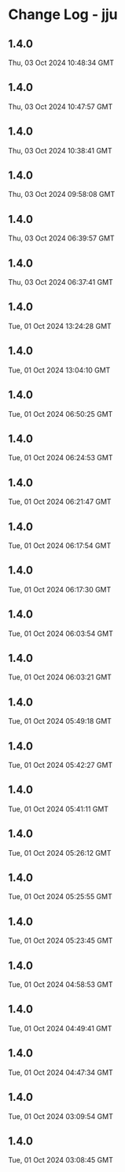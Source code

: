 # Change Log - jju

<!-- This log was last generated on Thu, 03 Oct 2024 10:48:34 GMT and should not be manually modified. -->

<!-- Start content -->

## 1.4.0

Thu, 03 Oct 2024 10:48:34 GMT

## 1.4.0

Thu, 03 Oct 2024 10:47:57 GMT

## 1.4.0

Thu, 03 Oct 2024 10:38:41 GMT

## 1.4.0

Thu, 03 Oct 2024 09:58:08 GMT

## 1.4.0

Thu, 03 Oct 2024 06:39:57 GMT

## 1.4.0

Thu, 03 Oct 2024 06:37:41 GMT

## 1.4.0

Tue, 01 Oct 2024 13:24:28 GMT

## 1.4.0

Tue, 01 Oct 2024 13:04:10 GMT

## 1.4.0

Tue, 01 Oct 2024 06:50:25 GMT

## 1.4.0

Tue, 01 Oct 2024 06:24:53 GMT

## 1.4.0

Tue, 01 Oct 2024 06:21:47 GMT

## 1.4.0

Tue, 01 Oct 2024 06:17:54 GMT

## 1.4.0

Tue, 01 Oct 2024 06:17:30 GMT

## 1.4.0

Tue, 01 Oct 2024 06:03:54 GMT

## 1.4.0

Tue, 01 Oct 2024 06:03:21 GMT

## 1.4.0

Tue, 01 Oct 2024 05:49:18 GMT

## 1.4.0

Tue, 01 Oct 2024 05:42:27 GMT

## 1.4.0

Tue, 01 Oct 2024 05:41:11 GMT

## 1.4.0

Tue, 01 Oct 2024 05:26:12 GMT

## 1.4.0

Tue, 01 Oct 2024 05:25:55 GMT

## 1.4.0

Tue, 01 Oct 2024 05:23:45 GMT

## 1.4.0

Tue, 01 Oct 2024 04:58:53 GMT

## 1.4.0

Tue, 01 Oct 2024 04:49:41 GMT

## 1.4.0

Tue, 01 Oct 2024 04:47:34 GMT

## 1.4.0

Tue, 01 Oct 2024 03:09:54 GMT

## 1.4.0

Tue, 01 Oct 2024 03:08:45 GMT
